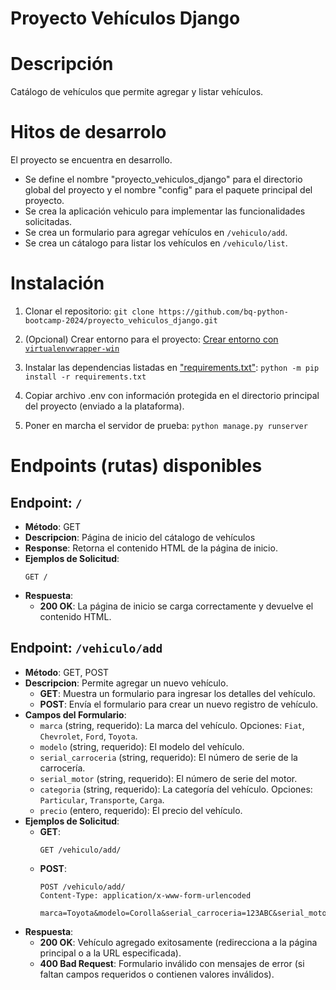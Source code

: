 # Proyecto Vehículos Django

# Descripción

Catálogo de vehículos que permite agregar y listar vehículos.

# Hitos de desarrolo

El proyecto se encuentra en desarrollo. 
- Se define el nombre "proyecto_vehiculos_django" para el directorio global del proyecto y el nombre "config" para el paquete principal del proyecto.
- Se crea la aplicación vehiculo para implementar las funcionalidades solicitadas.
- Se crea un formulario para agregar vehículos en `/vehiculo/add`.
- Se crea un cátalogo para listar los vehículos en `/vehiculo/list`.

# Instalación

1. Clonar el repositorio: `git clone https://github.com/bq-python-bootcamp-2024/proyecto_vehiculos_django.git`

2. (Opcional) Crear entorno para el proyecto: [Crear entorno con `virtualenvwrapper-win`](https://pypi.org/project/virtualenvwrapper-win/)
   
3.  Instalar las dependencias listadas en ["requirements.txt"](requirements.txt): `python -m pip install -r requirements.txt`

2. Copiar archivo .env con información protegida en el directorio principal del proyecto (enviado a la plataforma).

3. Poner en marcha el servidor de prueba: `python manage.py runserver`

# Endpoints (rutas) disponibles

## Endpoint: `/`
- **Método**: GET
- **Descripcion**: Página de inicio del cátalogo de vehículos
- **Response**: Retorna el contenido HTML de la página de inicio.
- **Ejemplos de Solicitud**:
  ```
  GET /
  ```
- **Respuesta**:
  - **200 OK**: La página de inicio se carga correctamente y devuelve el contenido HTML.

## Endpoint: `/vehiculo/add`
- **Método**: GET, POST
- **Descripcion**: Permite agregar un nuevo vehículo.
  - **GET**: Muestra un formulario para ingresar los detalles del vehículo.
  - **POST**: Envía el formulario para crear un nuevo registro de vehículo.
- **Campos del Formulario**:
  - `marca` (string, requerido): La marca del vehículo. Opciones: `Fiat`, `Chevrolet`, `Ford`, `Toyota`.
  - `modelo` (string, requerido): El modelo del vehículo.
  - `serial_carroceria` (string, requerido): El número de serie de la carrocería.
  - `serial_motor` (string, requerido): El número de serie del motor.
  - `categoria` (string, requerido): La categoría del vehículo. Opciones: `Particular`, `Transporte`, `Carga`.
  - `precio` (entero, requerido): El precio del vehículo.
- **Ejemplos de Solicitud**:
  - **GET**:
    ```
    GET /vehiculo/add/
    ```
  - **POST**:
    ```http
    POST /vehiculo/add/
    Content-Type: application/x-www-form-urlencoded

    marca=Toyota&modelo=Corolla&serial_carroceria=123ABC&serial_motor=456DEF&categoria=Particular&precio=20000
    ```
- **Respuesta**:
  - **200 OK**: Vehículo agregado exitosamente (redirecciona a la página principal o a la URL especificada).
  - **400 Bad Request**: Formulario inválido con mensajes de error (si faltan campos requeridos o contienen valores inválidos).